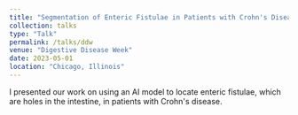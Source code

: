 ```yaml
---
title: "Segmentation of Enteric Fistulae in Patients with Crohn's Disease"
collection: talks
type: "Talk"
permalink: /talks/ddw
venue: "Digestive Disease Week"
date: 2023-05-01
location: "Chicago, Illinois"
---
```


I presented our work on using an AI model to locate enteric fistulae, which are holes in the intestine, in patients with Crohn's disease.
